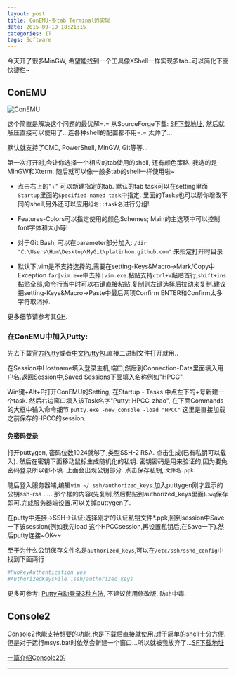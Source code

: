 ```yaml
---
layout: post
title: ConEMU-多tab Terminal的实现
date: 2015-09-19 18:21:15
categories: IT
tags: Software
---
```


今天开了很多MinGW, 希望能找到一个工具像XShell一样实现多tab..可以简化下面快捷栏~

## ConEMU

![ConEMU](http://conemu.github.io/img/ConEmu-Maximus5.png)

这个简直是解决这个问题的最优解=.= 从SourceForge下载: [SF下载地址](http://sourceforge.net/projects/conemu/), 然后就解压直接可以使用了...连各种shell的配置都不用=.= 太帅了...

默认就支持了CMD, PowerShell, MinGW, Git等等...

第一次打开时,会让你选择一个相应的tab使用的shell, 还有颜色策略. 我选的是MinGW和Xterm. 随后就可以像一般多tab的shell一样使用啦~

- 点击右上的"+" 可以新建指定的tab. 默认的tab task可以在setting里面`Startup`里面的`Specified named task`中指定. 里面的Tasks也可以帮你增改不同的shell,另外还可以应用`组名::task名`进行分组!

- Features-Colors可以指定使用的颜色Schemes; Main的主选项中可以控制font字体和大小等!

- 对于Git Bash, 可以在parameter部分加入: `/dir "C:\Users\Hom\Desktop\MyGit\platinhom.github.com"` 来指定打开时目录

- 默认下,vim是不支持选择的,需要在setting-Keys\&Macro->Mark/Copy中Exception `far|vim.exe`中去掉`|vim.exe`.黏贴支持`ctrl+V`黏贴首行,`shift+ins`黏贴全部,命令行当中时可以右键直接粘贴.复制则左键选择后拉动来复制.建议把setting-Keys\&Macro->Paste中最后两项Confirm ENTER和Confirm太多字符取消掉.


更多细节请参考其[GH](http://conemu.github.io/).

### 在ConEMU中加入Putty:

先去下载[官方Putty](http://www.chiark.greenend.org.uk/~sgtatham/putty/download.html)或者[中文Putty包](https://github.com/larryli/PuTTY/releases).直接二进制文件打开就用..

在Session中Hostname填入登录主机,端口,然后到Connection-Data里面填入用户名.返回Session中,Saved Sessions下面填入名称例如"HPCC".

Win键+Alt+P打开ConEMU的Setting, 在Startup - Tasks 中点左下的+号新建一个task. 然后右边窗口填入该Task名字"Putty::HPCC-zhao", 在下面Commands的大框中输入命令细节 `putty.exe -new_console -load "HPCC"` 这里是直接加载之前保存的HPCC的session.

#### 免密码登录

打开puttygen, 密码位数1024就够了,类型SSH-2 RSA. 点击生成(已有私钥可以载入). 然后在密钥下面移动鼠标生成随机化的私钥. 密钥密码是用来验证的,因为要免密码登录所以都不填. 上面会出现公钥部分. 点击保存私钥, `文件名.ppk`.

随后登入服务器端,编辑`vim ~/.ssh/authorized_keys`.加入puttygen刚才显示的公钥ssh-rsa ......那个框的内容(先复制,然后黏贴到authorized_keys里面).:`wq`保存即可.完成服务器端设置.可以关掉puttygen了.

在putty中连接→SSH→认证:选择刚才的认证私钥文件*.ppk,回到session中Save一下该session(例如我先load 这个HPCCsession,再设置私钥后,在Save一下).然后putty连接~OK~~

至于为什么公钥保存文件名是`authorized_keys`,可以在`/etc/ssh/sshd_config`中找到下面两行

~~~bash
#PubkeyAuthentication yes
#AuthorizedKeysFile .ssh/authorized_keys
~~~

更多可参考: [Putty自动登录3种方法](http://unmi.cc/putty-auto-login/), 不建议使用修改版, 防止中毒.

## Console2

Console2也能支持想要的功能,也是下载后直接就使用.对于简单的shell十分方便.但是对于运行msys.bat时依然会新建一个窗口...所以就被我放弃了...[SF下载地址](http://sourceforge.net/projects/console/)

[一篇介绍Console2的](http://lifehacker.com/5857540/the-best-terminal-emulator-for-windows)



------
